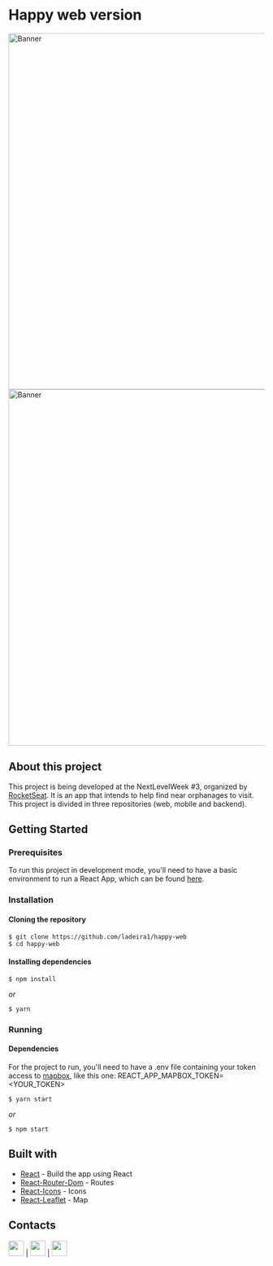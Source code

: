 # Happy web version
<img src="https://drive.google.com/file/d/16qdVlcRAKUe4wxDLvzzvHrRqWzX9WqoU/view?usp=sharing" alt="Banner" width="700">
<img src="https://drive.google.com/file/d/1NOeMGZLSmG9kb-90_3Y1BwjQFUqtm2My/view?usp=sharing" alt="Banner" width="700">

## About this project
This project is being developed at the NextLevelWeek #3, organized by [RocketSeat](https://rocketseat.com.br/). It is an app that intends to help find near orphanages to visit.
This project is divided in three repositories (web, mobile and backend).

## Getting Started
### Prerequisites
To run this project in development mode, you'll need to have a basic environment to run a React App, which can be found [here](https://reactjs.org/).

### Installation
#### Cloning the repository
```
$ git clone https://github.com/ladeira1/happy-web
$ cd happy-web
```
#### Installing dependencies
```
$ npm install
```
_or_
```
$ yarn
```

### Running
#### Dependencies
For the project to run, you'll need to have a .env file containing your token access to [mapbox](https://www.mapbox.com/), like this one:
REACT_APP_MAPBOX_TOKEN=<YOUR_TOKEN>

```
$ yarn start
```
_or_
```
$ npm start
```

## Built with
- [React](https://reactjs.org/) - Build the app using React
- [React-Router-Dom](https://reactrouter.com/web/guides/quick-start) - Routes
- [React-Icons](https://react-icons.github.io/react-icons/) - Icons
- [React-Leaflet](https://react-leaflet.js.org/) - Map

## Contacts
<a href="https://github.com/ladeira1"><img src="https://cdn.iconscout.com/icon/free/png-512/github-153-675523.png" width="30"></a> | <a href="https://www.linkedin.com/in/victor-ladeira-26940a1b8/"><img src="https://image.flaticon.com/icons/png/512/174/174857.png" width="30"></a> | <a href="mailto:victorladeirag@gmail.com"><img src="https://image.flaticon.com/icons/png/512/281/281769.png" width="30"></a>
